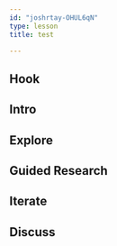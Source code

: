 ```yaml
---
id: "joshrtay-OHUL6qN"
type: lesson
title: test

---
```


## Hook
<!-- -->
## Intro
<!-- -->
## Explore
<!-- -->
## Guided Research
<!-- -->
## Iterate
<!-- -->
## Discuss
